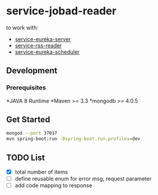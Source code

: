 # service-jobad-reader

to work with:

- [service-eureka-server](https://github.com/dotterbear/service-eureka-server)
- [service-rss-reader](https://github.com/dotterbear/service-rss-reader)
- [service-eureka-scheduler](https://github.com/dotterbear/service-eureka-scheduler)

## Development

### Prerequisites

*JAVA 8 Runtime
*Maven >= 3.3
*mongodb >= 4.0.5

## Get Started

```bash
mongod --port 37017
mvn spring-boot:run -Dspring-boot.run.profiles=dev
```

## TODO List

- [x] total number of items
- [ ] define reusable enum for error msg, request parameter
- [ ] add code mapping to response
